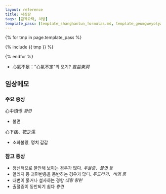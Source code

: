 ```yaml
---
layout: reference
title: 사심탕
tags: [금궤요략, 처방]
template_pass: [template_shanghanlun_formulas.md, template_geumgweyolyag_formulas.md, template_etc_formulas.md]
---
```


{% for tmp in page.template_pass %}

{% include {{ tmp }} %}

{% endfor %}

* 心氣不足："心氣不定"의 오기? _吉益東洞_

## 임상메모

### 주요 증상

心中煩悸 _황련_
* 불면

心下痞、按之濡
* 소화불량, 명치 갑갑

### 참고 증상

* 정신적으로 불안해 보이는 경우가 많다. _우울증、불면 등_
* 알러지 등 과민반응을 동반하는 경우가 많다.  _두드러기、비염 등_
* 대변이 묽거나 설사하는 경향 _대황_ _황련_
* 출혈증이 동반되기 쉽다 _황련_
